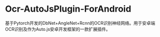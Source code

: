# Ocr-AutoJsPlugin-ForAndroid
基于Pytorch开发的DbNet+AngleNet+Rcnn的OCR识别神经网络。用于安卓端OCR识别及作为Auto.js安卓开发框架的一款扩展插件。

